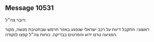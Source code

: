## Message 10531

דובר צה״ל:

ראשוני: התקבל דיווח על רכב ישראלי שנפגע באזור חרמש שבחטיבת מנשה, מקור הפגיעה טרם ידוע והפרטים בבדיקה.
כוחות צה״ל קפצו לנקודה.

